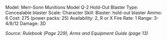 

Model: Merr-Sonn Munitions Model Q-2 Hold-Out Blaster
Type: Concealable blaster
Scale: Character
Skill: Blaster: hold-out blaster
Ammo: 6
Cost: 275 (power packs: 25)
Availability: 2, R or X
Fire Rate: 1
Range: 3-4/8/12
Damage: 3D

*Source: Rulebook (Page 229), Arms and Equipment Guide (page 13)*